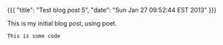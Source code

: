 {{{
  "title": "Test blog post 5",
  "date": "Sun Jan 27 09:52:44 EST 2013"
}}}


This is my initial blog post, using poet.

    This is some code
